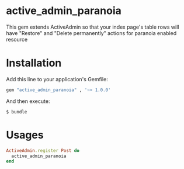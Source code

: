 # active_admin_paranoia
This gem extends ActiveAdmin so that your index page's table rows will have "Restore" and "Delete permanently" actions for paranoia enabled resource

# Installation

Add this line to your application's Gemfile:

```ruby
gem "active_admin_paranoia" , '~> 1.0.0'

```

And then execute:

    $ bundle

# Usages

```ruby
ActiveAdmin.register Post do
  active_admin_paranoia
end
```
